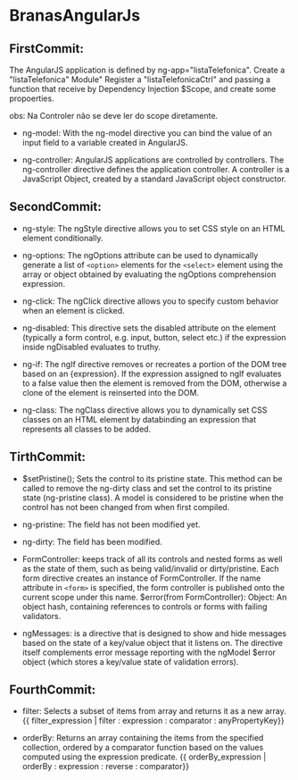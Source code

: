 # BranasAngularJs

## FirstCommit:

The AngularJS application is defined by  ng-app="listaTelefonica". Create a "listaTelefonica" Module"
Register a "listaTelefonicaCtrl" and passing a function that receive by Dependency Injection $Scope, and
create some propoerties.

obs: Na Controler não se deve ler do scope diretamente.

- ng-model: With the ng-model directive you can bind the value of an input field to a variable created in AngularJS.

- ng-controller: AngularJS applications are controlled by controllers. The ng-controller directive defines the application controller.
A controller is a JavaScript Object, created by a standard JavaScript object constructor.

## SecondCommit:

- ng-style: The ngStyle directive allows you to set CSS style on an HTML element conditionally.

- ng-options: The ngOptions attribute can be used to dynamically generate a list of ```<option>``` elements for the ```<select>``` element using the array or object obtained by evaluating the ngOptions comprehension expression.
    
- ng-click: The ngClick directive allows you to specify custom behavior when an element is clicked.

- ng-disabled: This directive sets the disabled attribute on the element (typically a form control, e.g. input, button, select etc.) if the expression inside ngDisabled evaluates to truthy.

- ng-if: The ngIf directive removes or recreates a portion of the DOM tree based on an {expression}. If the expression assigned to ngIf evaluates to a false value then the element is removed from the DOM, otherwise a clone of the element is reinserted into the DOM.

- ng-class: The ngClass directive allows you to dynamically set CSS classes on an HTML element by databinding an expression that represents all classes to be added.

## TirthCommit:

- $setPristine();
Sets the control to its pristine state. This method can be called to remove the ng-dirty class and set the control to its pristine state (ng-pristine class). A model is considered to be pristine when the control has not been changed from when first compiled. 

- ng-pristine: The field has not been modified yet.

- ng-dirty: The field has been modified.

- FormController: keeps track of all its controls and nested forms as well as the state of them, such as being valid/invalid or dirty/pristine. Each form directive creates an instance of FormController. If the name attribute in ```<form>``` is specified, the form controller is published onto the current scope under this name.
$error(from FormController): Object: An object hash, containing references to controls or forms with failing validators.

- ngMessages: is a directive that is designed to show and hide messages based on the state of a key/value object that it listens on. The directive itself complements error message reporting with the ngModel $error object (which stores a key/value state of validation errors).

## FourthCommit:

- filter: Selects a subset of items from array and returns it as a new array. {{ filter_expression | filter : expression : comparator : anyPropertyKey}}

- orderBy: Returns an array containing the items from the specified collection, ordered by a comparator function based on the values computed using the expression predicate.
{{ orderBy_expression | orderBy : expression : reverse : comparator}}


